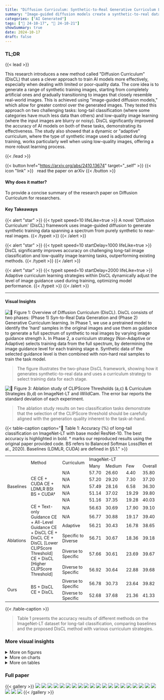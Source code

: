 ```yaml
---
title: "Diffusion Curriculum: Synthetic-to-Real Generative Curriculum Learning via Image-Guided Diffusion"
summary: "Image-guided diffusion models create a synthetic-to-real data spectrum for curriculum learning, boosting long-tail classification and low-quality image learning."
categories: ["AI Generated"]
tags: ["🔖 24-10-17", "🤗 24-10-21"]
showSummary: true
date: 2024-10-17
draft: false
---
```


### TL;DR


{{< lead >}}

This research introduces a new method called "Diffusion Curriculum" (DisCL) that uses a clever approach to train AI models more effectively, especially when dealing with limited or poor-quality data.  The core idea is to generate a range of synthetic training images, starting from completely artificial ones and gradually transitioning to images that closely resemble real-world images. This is achieved using "image-guided diffusion models," which allow for greater control over the generated images.  They tested this approach on two challenging tasks: long-tail classification (where some categories have much less data than others) and low-quality image learning (where the input images are blurry or noisy). DisCL significantly improved the accuracy of AI models on both of these tasks, demonstrating its effectiveness.  The study also showed that a dynamic or "adaptive" curriculum, where the type of synthetic image used is adjusted during training, works particularly well when using low-quality images, offering a more robust learning process.

{{< /lead >}}


{{< button href="https://arxiv.org/abs/2410.13674" target="_self" >}}
{{< icon "link" >}} &nbsp; read the paper on arXiv
{{< /button >}}

#### Why does it matter?
To provide a concise summary of the research paper on Diffusion Curriculum for researchers.
#### Key Takeaways

{{< alert "star" >}}
{{< typeit speed=10 lifeLike=true >}} A novel 'Diffusion Curriculum' (DisCL) framework uses image-guided diffusion to generate synthetic training data spanning a spectrum from purely synthetic to near-real images. {{< /typeit >}}
{{< /alert >}}

{{< alert "star" >}}
{{< typeit speed=10 startDelay=1000 lifeLike=true >}} DisCL significantly improves accuracy on challenging long-tail image classification and low-quality image learning tasks, outperforming existing methods. {{< /typeit >}}
{{< /alert >}}

{{< alert "star" >}}
{{< typeit speed=10 startDelay=2000 lifeLike=true >}} Adaptive curriculum learning strategies within DisCL dynamically adjust the level of image guidance used during training, optimizing model performance. {{< /typeit >}}
{{< /alert >}}

------
#### Visual Insights



![](figures/figures_3_0.png "🔼 Figure 1: Overview of Diffusion Curriculum (DisCL). DisCL consists of two phases: (Phase 1) Syn-to-Real Data Generation and (Phase 2) Generative Curriculum learning. In Phase 1, we use a pretrained model to identify the 'hard' samples in the original images and use them as guidance to generate a full spectrum of synthetic to real images by varying image guidance strength λ. In Phase 2, a curriculum strategy (Non-Adaptive or Adaptive) selects training data from the full spectrum, by determining the image guidance level for each training stage e. Synthetic data of the selected guidance level is then combined with non-hard real samples to train the task model.")

> The figure illustrates the two-phase DisCL framework, showing how it generates synthetic-to-real data and uses a curriculum strategy to select training data for each stage.





![](charts/charts_10_0.png "🔼 Figure 3: Ablation study of CLIPScore Thresholds (a,c) & Curriculum Strategies (b,d) on ImageNet-LT and iWildCam. The error bar reports the standard deviation of each experiment.")

> The ablation study results on two classification tasks demonstrate that the selection of the CLIPScore threshold should be carefully aligned with the generation quality inherent to the task-at-hand.





{{< table-caption caption="🔽 Table 1: Accuracy (%) of long-tail classification on ImageNet-LT with base model ResNet-10. The best accuracy is highlighted in bold. † marks our reproduced results using the original paper provided code. BS refers to Balanced Softmax Loss(Ren et al., 2020). Baselines (LDMLR, CUDA) are defined in §5.1." >}}
<table id='2' style='font-size:14px'><tr><td rowspan="2"></td><td rowspan="2">Method</td><td rowspan="2">Curriculum</td><td colspan="4">ImageNet-LT</td></tr><tr><td>Many</td><td>Medium</td><td>Few</td><td>Overall</td></tr><tr><td rowspan="5">Baselines</td><td rowspan="5">CE CE + CUDA CE + LDMLR BSt BS + CUDA†</td><td>N/A</td><td>57.70</td><td>26.60</td><td>4.40</td><td>35.80</td></tr><tr><td>N/A</td><td>57.20</td><td>29.20</td><td>7.30</td><td>37.20</td></tr><tr><td>N/A</td><td>57.49</td><td>28.16</td><td>6.58</td><td>36.30</td></tr><tr><td>N/A</td><td>51.14</td><td>37.02</td><td>19.29</td><td>39.80</td></tr><tr><td>N/A</td><td>51.16</td><td>37.35</td><td>19.28</td><td>40.03</td></tr><tr><td rowspan="6">Ablations</td><td rowspan="6">CE + Text-only Guidance CE + All-Level Guidance CE + DisCL CE + DisCL CE + DisCL [Lower CLIPScore Threshold] CE + DisCL [Higher CLIPScore Threshold]</td><td>N/A</td><td>56.63</td><td>30.69</td><td>17.90</td><td>39.10</td></tr><tr><td>N/A</td><td>56.77</td><td>30.88</td><td>19.17</td><td>39.40</td></tr><tr><td>Adaptive</td><td>56.21</td><td>30.43</td><td>16.78</td><td>38.65</td></tr><tr><td>Specific to Diverse</td><td>56.71</td><td>30.67</td><td>18.36</td><td>39.18</td></tr><tr><td>Diverse to Specific</td><td>57.66</td><td>30.61</td><td>23.69</td><td>39.67</td></tr><tr><td>Diverse to Specific</td><td>56.92</td><td>30.64</td><td>22.88</td><td>39.68</td></tr><tr><td rowspan="2">Ours</td><td rowspan="2">BS + DisCL CE + DisCL</td><td>Diverse to Specific</td><td>56.78</td><td>30.73</td><td>23.64</td><td>39.82</td></tr><tr><td>Diverse to Specific</td><td>52.68</td><td>37.68</td><td>21.36</td><td>41.33</td></tr></table>{{< /table-caption >}}

> Table 1 presents the accuracy results of different methods on the ImageNet-LT dataset for long-tail classification, comparing baselines and the proposed DisCL method with various curriculum strategies.



### More visual insights

<details>
<summary>More on figures
</summary>


![](figures/figures_4_0.png "🔼 Figure 2: Synthetic images generated with various image guidance levels and random seeds. × marks images with low-fidelity to the text prompt, which are filtered out by CLIPScore (ref. the end of §3.1).")

> Figure 2 shows synthetic images generated with various image guidance levels and random seeds, illustrating the spectrum of synthetic-to-real data generated by the diffusion model.


![](figures/figures_4_1.png "🔼 Figure 2: Synthetic images generated with various image guidance levels and random seeds. × marks images with low-fidelity to the text prompt, which are filtered out by CLIPScore (ref. the end of §3.1).")

> The figure shows synthetic images generated with different image guidance levels, demonstrating a spectrum from prototypical features (low guidance) to high fidelity to real images (high guidance).


![](figures/figures_4_2.png "🔼 Figure 7: Synthetic generation with various image guidance and random seeds based on iWildCam.")

> The figure shows synthetic images generated from iWildCam dataset using different image guidance levels, demonstrating the spectrum of synthetic-to-real data.


![](figures/figures_4_3.png "🔼 Figure 2: Synthetic images generated with various image guidance levels and random seeds. × marks images with low-fidelity to the text prompt, which are filtered out by CLIPScore (ref. the end of §3.1).")

> The figure shows synthetic images generated with different image guidance levels, illustrating the spectrum from prototypical features (low guidance) to high fidelity to real images (high guidance).


![](figures/figures_19_0.png "🔼 Figure 2: Synthetic images generated with various image guidance levels and random seeds. × marks images with low-fidelity to the text prompt, which are filtered out by CLIPScore (ref. the end of §3.1).")

> Figure 2 shows synthetic images generated with different image guidance levels, demonstrating the spectrum of synthetic-to-real data generated by varying the image guidance parameter.


![](figures/figures_19_1.png "🔼 Figure 6: Synthetic generation with various image guidance and random seeds based on ImageNet-LT.")

> The figure shows synthetic images generated from ImageNet-LT with various image guidance levels and random seeds, illustrating the spectrum from prototypical features (low guidance) to high fidelity to real images (high guidance).


![](figures/figures_19_2.png "🔼 Figure 6: Synthetic generation with various image guidance and random seeds based on ImageNet-LT.")

> The figure shows synthetic images generated from ImageNet-LT using different levels of image guidance, demonstrating the spectrum from prototypical to near-real images.


![](figures/figures_19_3.png "🔼 Figure 2: Synthetic images generated with various image guidance levels and random seeds. × marks images with low-fidelity to the text prompt, which are filtered out by CLIPScore (ref. the end of §3.1).")

> The figure shows synthetic images generated with different image guidance levels, illustrating the spectrum from prototypical features (low guidance) to high fidelity to real images (high guidance).


![](figures/figures_19_4.png "🔼 Figure 6: Synthetic generation with various image guidance and random seeds based on ImageNet-LT.")

> The figure shows synthetic images generated from ImageNet-LT with various image guidance levels and random seeds, illustrating the spectrum of synthetic-to-real data.


![](figures/figures_19_5.png "🔼 Figure 8: Failure cases for ImageNet-LT synthetic generation")

> Figure 8 shows examples of synthetic image generation failures, highlighting cases where the generated images lack key features or fidelity to the text prompt.


![](figures/figures_20_0.png "🔼 Figure 2: Synthetic images generated with various image guidance levels and random seeds. × marks images with low-fidelity to the text prompt, which are filtered out by CLIPScore (ref. the end of §3.1).")

> Figure 2 shows synthetic images generated with various image guidance levels and random seeds, illustrating the spectrum of synthetic-to-real data generated by the diffusion model.


![](figures/figures_20_1.png "🔼 Figure 7: Synthetic generation with various image guidance and random seeds based on iWildCam.")

> The figure shows synthetic images generated from iWildCam dataset with different image guidance levels and random seeds, illustrating the transition from prototypical features to real-world images.


![](figures/figures_20_2.png "🔼 Figure 6: Synthetic generation with various image guidance and random seeds based on ImageNet-LT.")

> The figure shows synthetic images generated from ImageNet-LT with various levels of image guidance, demonstrating the spectrum from prototypical features (low guidance) to high-fidelity images (high guidance).


![](figures/figures_20_3.png "🔼 Figure 7: Synthetic generation with various image guidance and random seeds based on iWildCam.")

> The figure shows synthetic images generated from iWildCam dataset with different image guidance levels, demonstrating the spectrum from prototypical features (low guidance) to high fidelity to real images (high guidance).


![](figures/figures_20_4.png "🔼 Figure 7: Synthetic generation with various image guidance and random seeds based on iWildCam.")

> The figure shows synthetic images generated from iWildCam dataset with various image guidance levels and random seeds, illustrating the spectrum of synthetic-to-real data generated by the model.


![](figures/figures_20_5.png "🔼 Figure 7: Synthetic generation with various image guidance and random seeds based on iWildCam.")

> Figure 7 shows synthetic images generated from iWildCam dataset with various image guidance levels and random seeds, illustrating the spectrum of synthetic-to-real data generated by DisCL.


![](figures/figures_21_0.png "🔼 Figure 6: Synthetic generation with various image guidance and random seeds based on ImageNet-LT.")

> The figure shows synthetic images generated from ImageNet-LT using different image guidance levels, demonstrating the spectrum from prototypical features (low guidance) to high fidelity to real images (high guidance).


![](figures/figures_21_2.png "🔼 Figure 8: Failure cases for ImageNet-LT synthetic generation")

> Figure 8 shows examples of synthetic image generation failures from the ImageNet-LT dataset, highlighting issues with object recognition and image quality.


![](figures/figures_21_3.png "🔼 Figure 2: Synthetic images generated with various image guidance levels and random seeds. × marks images with low-fidelity to the text prompt, which are filtered out by CLIPScore (ref. the end of §3.1).")

> The figure shows synthetic images generated with different image guidance levels, illustrating the spectrum from prototypical features (low guidance) to high fidelity to real images (high guidance).


![](figures/figures_21_4.png "🔼 Figure 8: Failure cases for ImageNet-LT synthetic generation")

> Figure 8 shows examples of synthetic image generation failures from ImageNet-LT, highlighting issues such as object misidentification and low-quality image generation.


![](figures/figures_22_0.png "🔼 Figure 6: Synthetic generation with various image guidance and random seeds based on ImageNet-LT.")

> The figure visualizes synthetic images generated with various image guidance levels and random seeds, illustrating the spectrum of image quality from prototypical to photorealistic.


![](figures/figures_22_1.png "🔼 Figure 7: Synthetic generation with various image guidance and random seeds based on iWildCam.")

> The figure shows synthetic images generated from iWildCam dataset with various image guidance levels and random seeds, illustrating the spectrum of synthetic-to-real data.


![](figures/figures_22_2.png "🔼 Figure 2: Synthetic images generated with various image guidance levels and random seeds. × marks images with low-fidelity to the text prompt, which are filtered out by CLIPScore (ref. the end of §3.1).")

> The figure shows examples of synthetic images generated with different levels of image guidance, illustrating the spectrum from prototypical features (low guidance) to high fidelity to the original image (high guidance).


![](figures/figures_22_3.png "🔼 Figure 9: Failure cases for iWildCam synthetic generation")

> Figure 9 shows examples of synthetic images generated by the diffusion model that failed quality checks, illustrating challenges in generating high-quality synthetic data for low-quality images.


![](figures/figures_22_4.png "🔼 Figure 2: Synthetic images generated with various image guidance levels and random seeds. × marks images with low-fidelity to the text prompt, which are filtered out by CLIPScore (ref. the end of §3.1).")

> The figure shows synthetic images generated with different image guidance levels, demonstrating the spectrum from prototypical features (low guidance) to high fidelity to real images (high guidance).


![](figures/figures_22_5.png "🔼 Figure 1: Overview of Diffusion Curriculum (DisCL). DisCL consists of two phases: (Phase 1) Syn-to-Real Data Generation and (Phase 2) Generative Curriculum learning. In Phase 1, we use a pretrained model to identify the 'hard' samples in the original images and use them as guidance to generate a full spectrum of synthetic to real images by varying image guidance strength λ. In Phase 2, a curriculum strategy (Non-Adaptive or Adaptive) selects training data from the full spectrum, by determining the image guidance level for each training stage e. Synthetic data of the selected guidance level is then combined with non-hard real samples to train the task model.")

> The figure illustrates the two-phase DisCL process, showing how a pretrained model identifies hard samples, generates synthetic-to-real images with varying guidance strength, and employs curriculum learning strategies to select data for training.


![](figures/figures_22_6.png "🔼 Figure 2: Synthetic images generated with various image guidance levels and random seeds. × marks images with low-fidelity to the text prompt, which are filtered out by CLIPScore (ref. the end of §3.1).")

> The figure shows synthetic images generated with various image guidance levels, demonstrating the spectrum from prototypical to real-like images.


![](figures/figures_22_7.png "🔼 Figure 8: Failure cases for ImageNet-LT synthetic generation")

> Figure 8 shows examples of synthetic image generation failures where the model struggles to generate high-quality or relevant images due to issues such as object obscuration or difficulty in identifying the object in the original image.


![](figures/figures_22_8.png "🔼 Figure 8: Failure cases for ImageNet-LT synthetic generation")

> Figure 8 shows examples of synthetic image generation failures, highlighting issues such as object misidentification and low-fidelity image generation.


![](figures/figures_23_0.png "🔼 Figure 6: Synthetic generation with various image guidance and random seeds based on ImageNet-LT.")

> Figure 6 shows example synthetic images generated from ImageNet-LT using various image guidance levels and random seeds, illustrating the spectrum of image quality from prototypical features to high-fidelity images.


</details>



<details>
<summary>More on charts
</summary>


![](charts/charts_13_0.png "🔼 Figure 4: CLIP Cosine similarity score on ImageNet-LT computed between: (a) Synthetic image - original real images. (b) Synthetic image - defined text prompt.")

> The chart displays the cosine similarity scores between synthetic images and real images, as well as between synthetic images and their corresponding text prompts, across different image guidance levels.


![](charts/charts_13_1.png "🔼 Figure 4: CLIP Cosine similarity score on ImageNet-LT computed between: (a) Synthetic image - original real images. (b) Synthetic image - defined text prompt.")

> The violin plot shows the cosine similarity scores between synthetic images and their corresponding real images or text prompts, varying across different image guidance levels.


![](charts/charts_15_0.png "🔼 Figure 4: CLIP Cosine similarity score on ImageNet-LT computed between: (a) Synthetic image - original real images. (b) Synthetic image - defined text prompt.")

> The chart visualizes the cosine similarity scores computed using CLIP between synthetic images and both their corresponding real images and text prompts across various image guidance levels.


![](charts/charts_15_1.png "🔼 Figure 4: CLIP Cosine similarity score on ImageNet-LT computed between: (a) Synthetic image - original real images. (b) Synthetic image - defined text prompt.")

> The violin plot visualizes the cosine similarity scores between synthetic images and real images (a) and between synthetic images and text prompts (b) at different image guidance levels.


![](charts/charts_23_0.png "🔼 Figure 12: Effect of Image Guidance (mixing syn+real). All-level experiments use the synthesis samples from all guidance scales selected for each task. 0.5 refers to only using synthetic data with guidance level λ = 0.5 for fine-tuning. Left: results on iWildCam. Right: results on ImageNet-LT")

> The chart displays the effect of various image guidance levels on the performance of the model for both iWildCam and ImageNet-LT datasets, comparing the results of using only one guidance level versus all guidance levels.


</details>



<details>
<summary>More on tables
</summary>


{{< table-caption caption="🔽 Table 2: Accuracy (%) of long-tail classification on CIFAT-100-LT with base model ResNet-10. The best accuracy for classes of {many, medium, few} samples is highlighted in bold. Baselines are defined in §5.1." >}}
<br><table id='4' style='font-size:16px'><tr><td></td><td></td><td colspan="8">CIFAT-100-LT</td></tr><tr><td></td><td></td><td colspan="4">Imbalance Ratio=100</td><td colspan="4">Imbalance Ratio=50</td></tr><tr><td>Method</td><td>Curriculum</td><td>Many</td><td>Medium</td><td>Few</td><td>Overall</td><td>Many</td><td>Medium</td><td>Few</td><td>Overall</td></tr><tr><td>CE</td><td>N/A</td><td>52.86</td><td>25.34</td><td>5.49</td><td>29.02</td><td>49.60</td><td>25.41</td><td>5.33</td><td>31.72</td></tr><tr><td>CE + CUDA</td><td>N/A</td><td>54.55</td><td>26.07</td><td>5.43</td><td>29.02</td><td>52.29</td><td>26.17</td><td>5.53</td><td>33.13</td></tr><tr><td>CE + DisCL</td><td>Diverse to Specific</td><td>53.14</td><td>25.52</td><td>13.65</td><td>39.91</td><td>53.4</td><td>31.69</td><td>21.47</td><td>36.22</td></tr><tr><td>BS</td><td>N/A</td><td>47.87</td><td>30.07</td><td>14.41</td><td>31.61</td><td>46.01</td><td>30.76</td><td>18.55</td><td>34.82</td></tr><tr><td>BS + CUDA</td><td>N/A</td><td>48.01</td><td>32.79</td><td>15.55</td><td>33.02</td><td>46.08</td><td>32.51</td><td>22.11</td><td>36.21</td></tr><tr><td>BS + DisCL</td><td>Diverse to Specific</td><td>49.02</td><td>29.02</td><td>19.07</td><td>33.08</td><td>49.51</td><td>32.6</td><td>25.58</td><td>36.77</td></tr></table>{{< /table-caption >}}

> Table 2 presents the accuracy of long-tail classification on CIFAR-100-LT dataset using different methods with various curriculum strategies, showing the impact of DisCL on model performance across different class cardinalities.


{{< table-caption caption="🔽 Table 3: Accuracy (%) of long-tail classification on iNaturalist2018 with base model ResNet-10. The best accuracy is highlighted in bold. Baselines are defined in §5.1." >}}
<br><table id='2' style='font-size:16px'><tr><td></td><td></td><td colspan="4">iNaturalist2018</td></tr><tr><td>Method</td><td>Curriculum</td><td>Many</td><td>Medium</td><td>Few</td><td>Overall</td></tr><tr><td>CE</td><td>N/A</td><td>55.02</td><td>43.40</td><td>37.33</td><td>42.20</td></tr><tr><td>CE + CUDA</td><td>N/A</td><td>55.94</td><td>44.21</td><td>39.13</td><td>43.18</td></tr><tr><td>CE + DisCL</td><td>Diverse to Specific</td><td>54.71</td><td>44.37</td><td>48.92</td><td>47.25</td></tr><tr><td>BS</td><td>N/A</td><td>46.12</td><td>49.31</td><td>50.27</td><td>49.46</td></tr><tr><td>BS + CUDA</td><td>N/A</td><td>48.77</td><td>49.94</td><td>50.87</td><td>50.23</td></tr><tr><td>BS + DisCL</td><td>Diverse to Specific</td><td>45.44</td><td>48.18</td><td>53.63</td><td>50.30</td></tr></table>{{< /table-caption >}}

> Table 3 presents the accuracy of long-tail classification on the iNaturalist2018 dataset using different methods and curriculum strategies.


{{< table-caption caption="🔽 Table 5: In-distribution (ID) and out-of-distribution (OOD) macro F1 score of low-quality image learning on iWildCam with CLIP ViT-B/16 model. The best performance is highlighted in bold. † marks our reproduced results using the original paper provided code. Baselines are defined in §5.2." >}}
<table id='8' style='font-size:18px'><tr><td></td><td colspan="4">iWildCam</td></tr><tr><td></td><td colspan="2">Without WE</td><td colspan="2">With WE</td></tr><tr><td>Method</td><td>OOD</td><td>ID</td><td>I OOD</td><td>ID</td></tr><tr><td>CLIP (Zero-Shot)</td><td>12.1</td><td>11.8</td><td>12.1</td><td>11.8</td></tr><tr><td>FLYP+</td><td>40.3</td><td>55.9</td><td>41.9</td><td>57.7</td></tr><tr><td>FLYP + DisCL</td><td>43.1</td><td>59.6</td><td>44.8</td><td>60.2</td></tr></table>{{< /table-caption >}}

> Table 5 presents the in-distribution and out-of-distribution macro F1 scores for low-quality image learning on the iWildCam dataset, comparing different methods including the proposed DisCL approach.


{{< table-caption caption="🔽 Table 5: In-distribution (ID) and out-of-distribution (OOD) macro F1 score of low-quality image learning on iWildCam with CLIP ViT-B/16 model. The best performance is highlighted in bold. † marks our reproduced results using the original paper provided code. Baselines are defined in §5.2." >}}
<table id='2' style='font-size:18px'><tr><td rowspan="2"></td><td rowspan="2">Method</td><td rowspan="2">Curriculum</td><td colspan="2">iWildCam</td></tr><tr><td>OOD</td><td>ID</td></tr><tr><td rowspan="5">Baselines</td><td>CLIP (zero-shot)</td><td></td><td>11.0 (-)</td><td>8.7 (-)</td></tr><tr><td>LP-FT</td><td>N/A</td><td>34.7 (0.4)</td><td>49.7 (0.5)</td></tr><tr><td>LP-FT + WE</td><td>N/A</td><td>35.7 (0.4)</td><td>50.2 (0.5)</td></tr><tr><td>FLYP+</td><td>N/A</td><td>35.5 (1.1)</td><td>52.2 (0.6)</td></tr><tr><td>FLYP + WE↑</td><td>N/A</td><td>36.4 (1.2)</td><td>52.0 (1.0)</td></tr><tr><td rowspan="7">Ablations</td><td>FLYP + Text-only Guidance</td><td>N/A</td><td>34.2 (0.4)</td><td>51.4 (0.3)</td></tr><tr><td>FLYP + Fixed Guidance</td><td>N/A</td><td>36.0 (0.3)</td><td>50.8 (0.6)</td></tr><tr><td>FLYP + All-Level Guidance</td><td>N/A</td><td>36.5 (0.6)</td><td>53.4 (0.5)</td></tr><tr><td>FLYP + DisCL</td><td>Easy-to-Hard</td><td>35.2 (0.9)</td><td>51.4 (0.5)</td></tr><tr><td>FLYP + DisCL</td><td>Random</td><td>35.9 (0.1)</td><td>52.1 (0.2)</td></tr><tr><td>FLYP + DisCL [Lower CLIPScore Threshold]</td><td>Adaptive</td><td>37.1 (0.8)</td><td>50.9 (0.9)</td></tr><tr><td>FLYP + DisCL [Higher CLIPScore Threshold]</td><td>Adaptive</td><td>38.1 (1.3)</td><td>52.8 (0.8)</td></tr><tr><td rowspan="2">Ours</td><td>FLYP + DisCL</td><td>Adaptive</td><td>38.2 (0.5)</td><td>54.3 (1.4)</td></tr><tr><td>FLYP + DisCL + WE</td><td>Adaptive</td><td>38.7 (0.4)</td><td>54.6 (0.7)</td></tr></table>{{< /table-caption >}}

> Table 5 presents the in-distribution and out-of-distribution macro F1 scores for low-quality image learning on the iWildCam dataset using various methods, including baselines and the proposed DisCL approach with different curriculum strategies.


{{< table-caption caption="🔽 Table 6: Statistics about Generated Synthetic Data. Irb refers to the imbalance ratio used to sample CIFAR100-LT dataset." >}}
<br><table id='7' style='font-size:18px'><tr><td>Images' Details</td><td>ImageNet-LT</td><td colspan="2">CIFAR100-LT Irb=100 Irb=50</td><td>iNaturalist2018</td><td>iWildCam</td></tr><tr><td>No. of Hard Samples</td><td>1643</td><td>324</td><td>268</td><td>44956</td><td>8260</td></tr><tr><td>Number of Image Guidance Scales 入</td><td>4</td><td>4</td><td>4</td><td>4</td><td>3</td></tr><tr><td>Number of Random Seed Per Image</td><td>8</td><td>8</td><td>8</td><td>4</td><td>8</td></tr><tr><td>Number of Generated Images</td><td>51917</td><td>2592</td><td>2144</td><td>179824</td><td>197756</td></tr><tr><td>Number of Generated Images After Filtering</td><td>24141</td><td>809</td><td>668</td><td>75234</td><td>90093</td></tr></table>{{< /table-caption >}}

> Table 6 presents the statistics of synthetic data generated for four different datasets used in the experiments, including the number of hard samples, image guidance scales, random seeds, and generated images before and after filtering.


{{< table-caption caption="🔽 Table 1: Accuracy (%) of long-tail classification on ImageNet-LT with base model ResNet-10. The best accuracy is highlighted in bold. † marks our reproduced results using the original paper provided code. BS refers to Balanced Softmax Loss(Ren et al., 2020). Baselines (LDMLR, CUDA) are defined in §5.1." >}}
<br><table id='2' style='font-size:18px'><tr><td>Class Name</td><td>Prompts</td></tr><tr><td>Grand Piano</td><td>A grand piano sits elegantly in a sunlit room, its glossy finish reflecting the warm glow. In a cozy living room, the grand piano adds a touch of luxury and sophistication to the space. The grand piano sits silently in a dimly lit room, waiting patiently for a skillful pianist to bring it to life. In a grand ballroom, the grand piano provides a majestic backdrop for a glamorous event. A vintage grand piano exudes timeless elegance in a quaint parlor, filled with antique charm.</td></tr><tr><td>Pufferfish</td><td>A colorful pufferfish swimming gracefully in a crystal-clear ocean, surrounded by vibrant coral reefs. A group of playful pufferfish blowing bubbles and chasing each other in a sunlit underwater cave. A shoal of pufferfish moving in unison, creating a mesmerizing dance of synchro- nized swimming in the deep sea. A fierce pufferfish defending its territory from intruders, puffing up its body and displaying its sharp spikes as a warning. A baby pufferfish following its larger parent closely, learning the ropes of survival in the vast ocean ecosystem.</td></tr></table>{{< /table-caption >}}

> Table 1 shows the accuracy of different methods on the ImageNet-LT dataset for long-tail classification, comparing baselines and the proposed DisCL method with various curriculum strategies.


{{< table-caption caption="🔽 Table 1: Accuracy (%) of long-tail classification on ImageNet-LT with base model ResNet-10. The best accuracy is highlighted in bold. † marks our reproduced results using the original paper provided code. BS refers to Balanced Softmax Loss(Ren et al., 2020). Baselines (LDMLR, CUDA) are defined in §5.1." >}}
<br><table id='21' style='font-size:18px'><tr><td>入e = g(e)</td></tr><tr><td>Extract Sxe = {(xj, Yj, 入j)|入j = 入e}</td></tr><tr><td>Gather new training set De = Sle U Dnh U Dh</td></tr><tr><td>Finetune the model f⌀ with De</td></tr></table>{{< /table-caption >}}

> Table 1 presents the accuracy results of different methods for long-tail classification on the ImageNet-LT dataset, comparing various curriculum learning strategies and baselines.


{{< table-caption caption="🔽 Table 8: Hyperparameters and their values" >}}
<table id='2' style='font-size:14px'><tr><td></td><td>Hyperparameter Name Epoch</td><td>Value</td></tr><tr><td rowspan="8">Generation</td><td rowspan="8">Text Guidance Scale w Noise Scheduler CLIP Filter Model Stable Diffusion Denoising Steps Stable Diffusion Checkpoint Filtering Threshold for iWildCam Filtering Threshold for ImageNet-LT GPU Used</td><td>10</td></tr><tr><td>DDIM</td></tr><tr><td>1000</td></tr><tr><td>openai/clip-vit-base-patch32 stabilityaistable-diffusion-xl-refiner-1.0</td></tr><tr><td>0.25</td></tr><tr><td></td></tr><tr><td>0.30</td></tr><tr><td>Nvidia rtx5000 with 24GB</td></tr><tr><td rowspan="9">ImageNet-LT</td><td rowspan="9">Level of Image Guidances 入 CLIP Filtering Threshold Optimizer Batch Size for ResNet-10 Learning Rate Scheduler Training Epoch Training Epoch for Curriculum Learning GPU</td><td>{0, 0.1, 0.3, 0.5, 1.0}</td></tr><tr><td>0.3</td></tr><tr><td>128</td></tr><tr><td>1e-3</td></tr><tr><td>Adam</td></tr><tr><td>Cosine</td></tr><tr><td>65</td></tr><tr><td>60</td></tr><tr><td>Nvidia rtx5000 with 24GB</td></tr><tr><td rowspan="13">iWildCam</td><td rowspan="13">Used Level of Image Guidances 入 CLIP Filtering Threshold Size of Dataset D Size of Guidance Validate Dataset S Batch Size for CLIP ViT-B/16 Learning Rate Batch Size for CLIP ViT-L/16 Training Epoch for Curriculum Learning</td><td>{0.5, 0.7, 0.9, 1.0}</td></tr><tr><td>0.25</td></tr><tr><td>30000</td></tr><tr><td>2000</td></tr><tr><td>256</td></tr><tr><td>200</td></tr><tr><td>1e-5 Optimizer Warmup Step Training</td></tr><tr><td>AdamW Scheduler</td></tr><tr><td>Cosine with Warmup</td></tr><tr><td>500</td></tr><tr><td>20</td></tr><tr><td>15</td></tr><tr><td>GPU Used 2 Nvidia A100 with 80GB</td></tr></table>{{< /table-caption >}}

> This table lists the hyperparameters used for synthetic data generation with diffusion models and curriculum learning.


</details>


### Full paper

{{< gallery >}}
<img src="paper_images/1.png" class="grid-w50 md:grid-w33 xl:grid-w25" />
<img src="paper_images/2.png" class="grid-w50 md:grid-w33 xl:grid-w25" />
<img src="paper_images/3.png" class="grid-w50 md:grid-w33 xl:grid-w25" />
<img src="paper_images/4.png" class="grid-w50 md:grid-w33 xl:grid-w25" />
<img src="paper_images/5.png" class="grid-w50 md:grid-w33 xl:grid-w25" />
<img src="paper_images/6.png" class="grid-w50 md:grid-w33 xl:grid-w25" />
<img src="paper_images/7.png" class="grid-w50 md:grid-w33 xl:grid-w25" />
<img src="paper_images/8.png" class="grid-w50 md:grid-w33 xl:grid-w25" />
<img src="paper_images/9.png" class="grid-w50 md:grid-w33 xl:grid-w25" />
<img src="paper_images/10.png" class="grid-w50 md:grid-w33 xl:grid-w25" />
<img src="paper_images/11.png" class="grid-w50 md:grid-w33 xl:grid-w25" />
<img src="paper_images/12.png" class="grid-w50 md:grid-w33 xl:grid-w25" />
<img src="paper_images/13.png" class="grid-w50 md:grid-w33 xl:grid-w25" />
<img src="paper_images/14.png" class="grid-w50 md:grid-w33 xl:grid-w25" />
<img src="paper_images/15.png" class="grid-w50 md:grid-w33 xl:grid-w25" />
<img src="paper_images/16.png" class="grid-w50 md:grid-w33 xl:grid-w25" />
<img src="paper_images/17.png" class="grid-w50 md:grid-w33 xl:grid-w25" />
<img src="paper_images/18.png" class="grid-w50 md:grid-w33 xl:grid-w25" />
<img src="paper_images/19.png" class="grid-w50 md:grid-w33 xl:grid-w25" />
<img src="paper_images/20.png" class="grid-w50 md:grid-w33 xl:grid-w25" />
<img src="paper_images/21.png" class="grid-w50 md:grid-w33 xl:grid-w25" />
<img src="paper_images/22.png" class="grid-w50 md:grid-w33 xl:grid-w25" />
<img src="paper_images/23.png" class="grid-w50 md:grid-w33 xl:grid-w25" />
{{< /gallery >}}